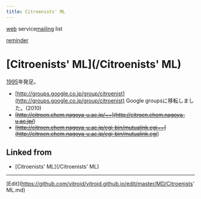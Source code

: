 ```yaml
---
title: Citroenists' ML
---
```

[web](/web) service[mailing](/mailing) list

[reminder](/reminder)


# [Citroenists' ML](/Citroenists' ML)

[1995](/1995)年発足。

* [http://groups.google.co.jp/group/citroenist](http://groups.google.co.jp/group/citroenist) Google groupsに移転しました。(2010)
* ~~[http://citroen.chem.nagoya-u.ac.jp/~~](http://citroen.chem.nagoya-u.ac.jp/~~)
* ~~[http://citroen.chem.nagoya-u.ac.jp/cgi-bin/mutualink.cgi~~](http://citroen.chem.nagoya-u.ac.jp/cgi-bin/mutualink.cgi~~)


## Linked from

* [Citroenists' ML](/Citroenists' ML)


----
[Edit](https://github.com/vitroid/vitroid.github.io/edit/master/MD/Citroenists' ML.md)
